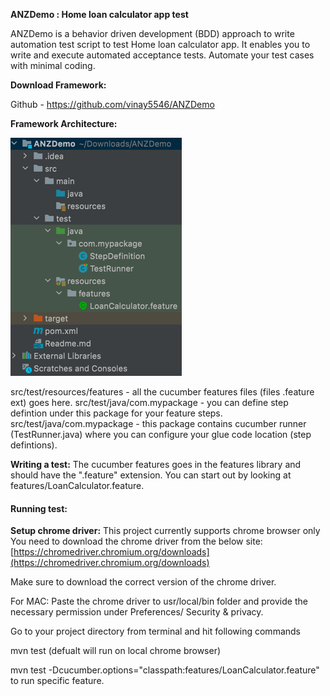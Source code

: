 **ANZDemo : Home loan calculator app test**

ANZDemo is a behavior driven development (BDD) approach to write automation test script to test Home loan calculator app.
It enables you to write and execute automated acceptance tests.
Automate your test cases with minimal coding.

**Download Framework:** 

Github - https://github.com/vinay5546/ANZDemo



**Framework Architecture:**

![img.png](img.png)

src/test/resources/features - all the cucumber features files (files .feature ext) goes here.
src/test/java/com.mypackage - you can define step defintion under this package for your feature steps.
src/test/java/com.mypackage - this package contains cucumber runner (TestRunner.java) where you can configure your glue code location (step defintions).

**Writing a test:**
The cucumber features goes in the features library and should have the ".feature" extension.
You can start out by looking at features/LoanCalculator.feature.

#### **Running test:**

**Setup chrome driver:** 
This project currently supports chrome browser only
You need to download the chrome driver from the below site:
[https://chromedriver.chromium.org/downloads](https://chromedriver.chromium.org/downloads)

Make sure to download the correct version of the chrome driver.

For MAC: Paste the chrome driver to usr/local/bin folder and provide the necessary permission 
under Preferences/ Security & privacy.

Go to your project directory from terminal and hit following commands

mvn test (defualt will run on local chrome browser)

mvn test -Dcucumber.options="classpath:features/LoanCalculator.feature" to run specific feature.
